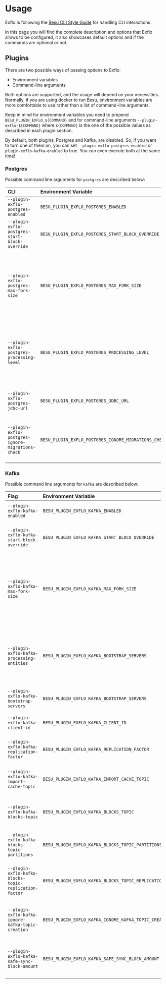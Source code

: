 # Usage

Exflo is following the [Besu CLI Style Guide](https://wiki.hyperledger.org/display/BESU/Besu+CLI+Style+Guide) for handling CLI interactions.

In this page you will find the complete description and options that Exflo allows to be configured, it also showcases default options and
if the commands are optional or not.

## Plugins

There are two possible ways of passing options to Exflo:

- Environment variables
- Command-line arguments

Both options are supported, and the usage will depend on your necessities. Normally, if you are using docker to run Besu, environment
variables are more comfortable to use rather than a list of command-line arguments.

Keep in mind for environment variables you need to prepend `BESU_PLUGIN_EXFLO_${COMMAND}` and for command-line arguments `--plugin-exflo-${COMMAND}`
where `${COMMAND}` is the one of the possible values as described in each plugin section.

By default, both plugins, Postgres and Kafka, are disabled. So, if you want to turn one of them on, you can set `--plugin-exflo-postgres-enabled`
or `--plugin-exflo-kafka-enabled` to true. You can even execute both at the same time!

### Postgres

Possible command line arguments for `postgres` are described below:

| CLI                                               | Environment Variable                                 | Description                                                                                           | Default                                                                 |
| :------------------------------------------------ | :--------------------------------------------------- | :---------------------------------------------------------------------------------------------------- | :---------------------------------------------------------------------- |
| `--plugin-exflo-postgres-enabled`                 | `BESU_PLUGIN_EXFLO_POSTGRES_ENABLED`                 | Enables the postgres Exflo plugin                                                                     | false                                                                   |
| `--plugin-exflo-postgres-start-block-override`    | `BESU_PLUGIN_EXFLO_POSTGRES_START_BLOCK_OVERRIDE`    | Block number from which to start publishing                                                           | Genesis block or from latest published block                            |
| `--plugin-exflo-postgres-max-fork-size`           | `BESU_PLUGIN_EXFLO_POSTGRES_MAX_FORK_SIZE`           | Max no. of blocks that a fork can be comprised of. Used for resetting chain tracker's tail on restart | 192                                                                     |
| `--plugin-exflo-postgres-processing-level`        | `BESU_PLUGIN_EXFLO_POSTGRES_PROCESSING_LEVEL`        | Comma separated list of entities to include on import / ingest. Default is a predefined list          | HEADER, BODY, RECEIPTS, TRACES                                          |
| `--plugin-exflo-postgres-jdbc-url`                | `BESU_PLUGIN_EXFLO_POSTGRES_JDBC_URL`                | JDBC connection url for postgres database                                                             | jdbc:postgresql://localhost/exflo_dev?user=exflo_dev&password=exflo_dev |
| `--plugin-exflo-postgres-ignore-migrations-check` | `BESU_PLUGIN_EXFLO_POSTGRES_IGNORE_MIGRATIONS_CHECK` | Enables or disables checking migrations on the selected DB                                            | false                                                                   |

### Kafka

Possible command line arguments for `kafka` are described below:

| Flag                                                   | Environment Variable                                      | Description                                                                                           | Default                                      |
| :----------------------------------------------------- | :-------------------------------------------------------- | :---------------------------------------------------------------------------------------------------- | :------------------------------------------- |
| `--plugin-exflo-kafka-enabled`                         | `BESU_PLUGIN_EXFLO_KAFKA_ENABLED`                         | Enables the kafka exflo plugin                                                                        | false                                        |
| `--plugin-exflo-kafka-start-block-override`            | `BESU_PLUGIN_EXFLO_KAFKA_START_BLOCK_OVERRIDE`            | Block number from which to start publishing                                                           | Genesis block or from latest published block |
| `--plugin-exflo-kafka-max-fork-size`                   | `BESU_PLUGIN_EXFLO_KAFKA_MAX_FORK_SIZE`                   | Max no. of blocks that a fork can be comprised of. Used for resetting chain tracker's tail on restart | 192                                          |
| `--plugin-exflo-kafka-processing-entities`             | `BESU_PLUGIN_EXFLO_KAFKA_BOOTSTRAP_SERVERS`               | Comma separated list of entities to include on import / ingest. Default is a predefined list          | HEADER, BODY, RECEIPTS, TRACES               |
| `--plugin-exflo-kafka-bootstrap-servers`               | `BESU_PLUGIN_EXFLO_KAFKA_BOOTSTRAP_SERVERS`               | Kafka cluster to publish into                                                                         | localhost:9092                               |
| `--plugin-exflo-kafka-client-id`                       | `BESU_PLUGIN_EXFLO_KAFKA_CLIENT_ID`                       | Client id to use with Kafka Publisher                                                                 | exflo                                        |
| `--plugin-exflo-kafka-replication-factor`              | `BESU_PLUGIN_EXFLO_KAFKA_REPLICATION_FACTOR`              | Replication factor to use for topics                                                                  | 1                                            |
| `--plugin-exflo-kafka-import-cache-topic`              | `BESU_PLUGIN_EXFLO_KAFKA_IMPORT_CACHE_TOPIC`              | Topic to use for import progress tracking                                                             | \_exflo-import-cache                         |
| `--plugin-exflo-kafka-blocks-topic`                    | `BESU_PLUGIN_EXFLO_KAFKA_BLOCKS_TOPIC`                    | Topic to use for chain tracker state store                                                            | blocks                                       |
| `--plugin-exflo-kafka-blocks-topic-partitions`         | `BESU_PLUGIN_EXFLO_KAFKA_BLOCKS_TOPIC_PARTITIONS`         | Num of partitions related to blocks topic                                                             | 1                                            |
| `--plugin-exflo-kafka-blocks-topic-replication-factor` | `BESU_PLUGIN_EXFLO_KAFKA_BLOCKS_TOPIC_REPLICATION_FACTOR` | Num of replication factor related to blocks topic                                                     | 1                                            |
| `--plugin-exflo-kafka-ignore-kafka-topic-creation`     | `BESU_PLUGIN_EXFLO_KAFKA_IGNORE_KAFKA_TOPIC_CREATION`     | Enables or disables the creation of the required Kafka topic                                          | false                                        |
| `--plugin-exflo-kafka-safe-sync-block-amount`          | `BESU_PLUGIN_EXFLO_KAFKA_SAFE_SYNC_BLOCK_AMOUNT`          | Number of blocks to check during the initial safe sync check                                          | 256                                          |
